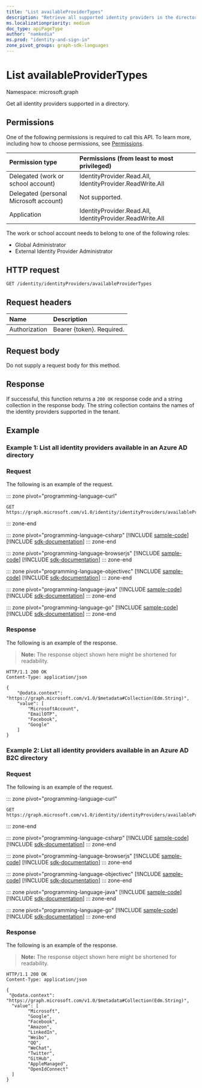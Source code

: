 ```yaml
---
title: "List availableProviderTypes"
description: "Retrieve all supported identity providers in the directory."
ms.localizationpriority: medium
doc_type: apiPageType
author: "namkedia"
ms.prod: "identity-and-sign-in"
zone_pivot_groups: graph-sdk-languages
---
```


# List availableProviderTypes
Namespace: microsoft.graph

Get all identity providers supported in a directory.

## Permissions

One of the following permissions is required to call this API. To learn more, including how to choose permissions, see [Permissions](/graph/permissions-reference).

|Permission type      | Permissions (from least to most privileged)              |
|:--------------------|:---------------------------------------------------------|
|Delegated (work or school account)|IdentityProvider.Read.All, IdentityProvider.ReadWrite.All|
|Delegated (personal Microsoft account)| Not supported.|
|Application|IdentityProvider.Read.All, IdentityProvider.ReadWrite.All|

The work or school account needs to belong to one of the following roles:

* Global Administrator
* External Identity Provider Administrator

## HTTP request

<!-- { "blockType": "ignored" } -->

```http
GET /identity/identityProviders/availableProviderTypes
```

## Request headers

|Name|Description|
|:---------------|:----------|
|Authorization|Bearer {token}. Required.|

## Request body
Do not supply a request body for this method.

## Response

If successful, this function returns a `200 OK` response code and a string collection in the response body. The string collection contains the names of the identity providers supported in the tenant.

## Example

### Example 1: List all identity providers available in an Azure AD directory

### Request
The following is an example of the request.

::: zone pivot="programming-language-curl"
<!-- {
  "blockType": "request",
  "name": "identityprovider_availableprovidertypes"
}
-->

``` http
GET https://graph.microsoft.com/v1.0/identity/identityProviders/availableProviderTypes
```

::: zone-end

::: zone pivot="programming-language-csharp"
[!INCLUDE [sample-code](../includes/snippets/csharp/identityprovider-availableprovidertypes-csharp-snippets.md)]
[!INCLUDE [sdk-documentation](../includes/snippets/snippets-sdk-documentation-link.md)]
::: zone-end

::: zone pivot="programming-language-browserjs"
[!INCLUDE [sample-code](../includes/snippets/javascript/identityprovider-availableprovidertypes-javascript-snippets.md)]
[!INCLUDE [sdk-documentation](../includes/snippets/snippets-sdk-documentation-link.md)]
::: zone-end

::: zone pivot="programming-language-objectivec"
[!INCLUDE [sample-code](../includes/snippets/objc/identityprovider-availableprovidertypes-objc-snippets.md)]
[!INCLUDE [sdk-documentation](../includes/snippets/snippets-sdk-documentation-link.md)]
::: zone-end

::: zone pivot="programming-language-java"
[!INCLUDE [sample-code](../includes/snippets/java/identityprovider-availableprovidertypes-java-snippets.md)]
[!INCLUDE [sdk-documentation](../includes/snippets/snippets-sdk-documentation-link.md)]
::: zone-end

::: zone pivot="programming-language-go"
[!INCLUDE [sample-code](../includes/snippets/go/identityprovider-availableprovidertypes-go-snippets.md)]
[!INCLUDE [sdk-documentation](../includes/snippets/snippets-sdk-documentation-link.md)]
::: zone-end

### Response

The following is an example of the response.

>**Note:** The response object shown here might be shortened for readability.

<!-- {
  "blockType": "response",
  "truncated": true,
  "@odata.type": "Collection(Edm.String)"
}
-->

``` http
HTTP/1.1 200 OK
Content-Type: application/json

{
    "@odata.context": "https://graph.microsoft.com/v1.0/$metadata#Collection(Edm.String)",
    "value": [
        "MicrosoftAccount",
        "EmailOTP",
        "Facebook",
        "Google"
    ]
}
```

### Example 2: List all identity providers available in an Azure AD B2C directory

### Request
The following is an example of the request.

::: zone pivot="programming-language-curl"
<!-- {
  "blockType": "request",
  "name": "identityprovider_availableprovidertypes_b2c"
}
-->

``` http
GET https://graph.microsoft.com/v1.0/identity/identityProviders/availableProviderTypes
```

::: zone-end

::: zone pivot="programming-language-csharp"
[!INCLUDE [sample-code](../includes/snippets/csharp/identityprovider-availableprovidertypes-b2c-csharp-snippets.md)]
[!INCLUDE [sdk-documentation](../includes/snippets/snippets-sdk-documentation-link.md)]
::: zone-end

::: zone pivot="programming-language-browserjs"
[!INCLUDE [sample-code](../includes/snippets/javascript/identityprovider-availableprovidertypes-b2c-javascript-snippets.md)]
[!INCLUDE [sdk-documentation](../includes/snippets/snippets-sdk-documentation-link.md)]
::: zone-end

::: zone pivot="programming-language-objectivec"
[!INCLUDE [sample-code](../includes/snippets/objc/identityprovider-availableprovidertypes-b2c-objc-snippets.md)]
[!INCLUDE [sdk-documentation](../includes/snippets/snippets-sdk-documentation-link.md)]
::: zone-end

::: zone pivot="programming-language-java"
[!INCLUDE [sample-code](../includes/snippets/java/identityprovider-availableprovidertypes-b2c-java-snippets.md)]
[!INCLUDE [sdk-documentation](../includes/snippets/snippets-sdk-documentation-link.md)]
::: zone-end

::: zone pivot="programming-language-go"
[!INCLUDE [sample-code](../includes/snippets/go/identityprovider-availableprovidertypes-b2c-go-snippets.md)]
[!INCLUDE [sdk-documentation](../includes/snippets/snippets-sdk-documentation-link.md)]
::: zone-end

### Response

The following is an example of the response.

>**Note:** The response object shown here might be shortened for readability.

<!-- {
  "blockType": "response",
  "truncated": true,
  "@odata.type": "Collection(Edm.String)"
}
-->

``` http
HTTP/1.1 200 OK
Content-Type: application/json

{
 "@odata.context": "https://graph.microsoft.com/v1.0/$metadata#Collection(Edm.String)",
  "value": [
        "Microsoft",
        "Google",
        "Facebook",
        "Amazon",
        "LinkedIn",
        "Weibo",
        "QQ",
        "WeChat",
        "Twitter",
        "GitHub",
        "AppleManaged",
        "OpenIdConnect"
  ]
}
```
